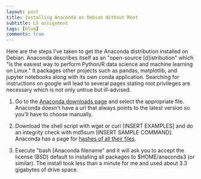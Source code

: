 ```yaml
---
layout: post
title: Installing Anaconda on Debian Without Root
subtitle: LS assignment
tags: [blog]
comments: true
---
```

Here are the steps I've taken to get the Anaconda distribution installed on Debian. Anaconda describes itself as an "open-source [d]istribution" which "is the easiest way to perform Python/R data science and machine learning on Linux." It packages other projects such as pandas, matplotlib, and jupyter notebooks along with its own conda application. Searching for instructions on google will lead to several pages stating root privileges are necessary which is not only untrue but ill-advised.

1. Go to the [Anaconda downloads page](https://www.anaconda.com/download/#linux) and select the appropriate file. Anaconda doesn't have a url that always points to the latest version so you'll have to choose manually. 

2. Download the shell script with wget or curl [INSERT EXAMPLES] and do an integrity check with md5sum [INSERT SAMPLE COMMAND]. Anaconda has a page for [hashes of all their files](https://docs.anaconda.com/anaconda/install/hashes/lin-3-64/). 

3. Execute "bash [Anaconda filename" and it will ask you to accept the license (BSD) default to installing all packages to $HOME/anaconda3 (or similar). The install took less than a minute for me and used about 3.3 gigabytes of drive space.



